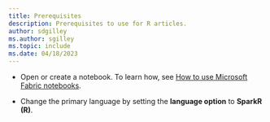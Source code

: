 ```yaml
---
title: Prerequisites
description: Prerequisites to use for R articles.
author: sdgilley
ms.author: sgilley
ms.topic: include
ms.date: 04/18/2023
---
```


* Open or create a notebook.  To learn how, see [How to use Microsoft Fabric notebooks](../../data-engineering/how-to-use-notebook.md).

* Change the primary language by setting the **language option** to **SparkR (R)**.
